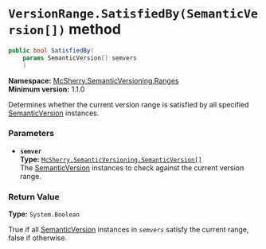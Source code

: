 # `VersionRange.SatisfiedBy(SemanticVersion[])` method

```c#
public bool SatisfiedBy(
    params SemanticVersion[] semvers
    )
```

**Namespace:** [McSherry.SemanticVersioning.Ranges][1]  
**Minimum version:** 1.1.0

[1]: ../

Determines whether the current version range is satisfied
by all specified [SemanticVersion][2] instances.

[2]: ../SemanticVersion


### Parameters

- **`semver`**  
  **Type:** [`McSherry.SemanticVersioning.SemanticVersion[]`][2]  
  The [SemanticVersion][2] instances to check against the current
  version range.
  

### Return Value

**Type:** `System.Boolean`

True if all [SemanticVersion][2] instances in _`semvers`_ satisfy the
current range, false if otherwise.